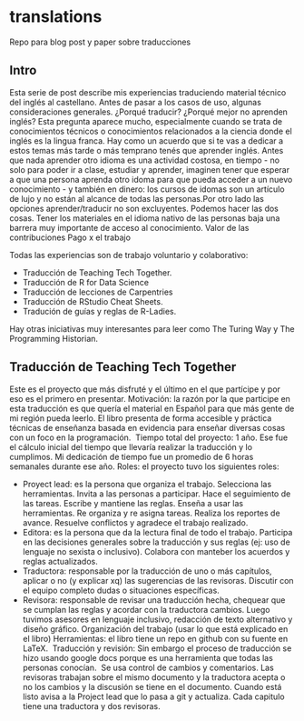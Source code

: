 # translations
Repo para blog post y paper sobre traducciones

## Intro
Esta serie de post describe mis experiencias traduciendo material técnico del inglés al castellano. Antes de pasar a los casos de uso, algunas consideraciones generales.
¿Porqué traducir? ¿Porqué mejor no aprenden inglés?
Esta pregunta aparece mucho, especialmente cuando se trata de conocimientos técnicos o conocimientos relacionados a la ciencia donde el inglés es la lingua franca. Hay como un acuerdo que si te vas a dedicar a estos temas más tarde o más temprano tenés que aprender inglés.
Antes que nada aprender otro idioma es una actividad costosa, en tiempo - no solo para poder ir a clase, estudiar y aprender, imaginen tener que esperar a que una persona aprenda otro idoma para que pueda acceder a un nuevo conocimiento - y también en dinero: los cursos de idomas son un artículo de lujo y no están al alcance de todas las personas.Por otro lado las opciones aprender/traducir no son excluyentes. Podemos hacer las dos cosas. Tener los materiales en el idioma nativo de las personas baja una barrera muy importante de acceso al conocimiento.
Valor de las contribuciones
Pago x el trabajo

Todas las experiencias son de trabajo voluntario y colaborativo:

- Traducción de Teaching Tech Together.
- Traducción de R for Data Science
- Traducción de lecciones de Carpentries
- Traducción de RStudio Cheat Sheets.
- Tradución de guías y reglas de R-Ladies.

Hay otras iniciativas muy interesantes para leer como The Turing Way y The Programming Historian.

## Traducción de Teaching Tech Together

Este es el proyecto que más disfruté y el último en el que partícipe y por eso es el primero en presentar.
Motivación: la razón por la que participe en esta traducción es que quería el material en Español para que más gente de mi región pueda leerlo. El libro presenta de forma accesible y práctica técnicas de enseñanza basada en evidencia para enseñar diversas cosas con un foco en la programación. 
Tiempo total del proyecto: 1 año. Ese fue el cálculo inicial del tiempo que llevaría realizar la traducción y lo cumplimos. Mi dedicación de tiempo fue un promedio de 6 horas semanales durante ese año.
Roles: el proyecto tuvo los siguientes roles: 
- Proyect lead: es la persona que organiza el trabajo. Selecciona las herramientas. Invita a las personas a participar. Hace el seguimiento de las tareas. Escribe y mantiene las reglas. Enseña a usar las herramientas. Re organiza y re asigna tareas. Realiza los reportes de avance. Resuelve conflictos y agradece el trabajo realizado.
- Editora: es la persona que da la lectura final de todo el trabajo. Participa en las decisiones generales sobre la traducción y sus reglas (ej: uso de lenguaje no sexista o inclusivo). Colabora con manteber los acuerdos y reglas actualizados.
- Traductora: responsable por la traducción de uno o más capítulos, aplicar o no (y explicar xq) las sugerencias de las revisoras. Discutir con el equipo completo dudas o situaciones específicas.
- Revisora: responsable de revisar una traducción hecha, chequear que se cumplan las reglas y acordar con la traductora cambios.
Luego tuvimos asesores en lenguaje inclusivo, redacción de texto alternativo y diseño gráfico.
Organización del trabajo (usar lo que está explicado en el libro)
Herramientas: el libro tiene un repo en github con su fuente en LaTeX. 
Traducción y revisión: Sin embargo el proceso de traducción se hizo usando google docs porque es una herramienta que todas las personas conocían.  Se usa control de cambios y comentarios. Las revisoras trabajan sobre el mismo documento y la traductora acepta o no los cambios y la discusión se tiene en el documento. Cuando está listo avisa a la Project lead que lo pasa a git y actualiza. Cada capitulo tiene una traductora y dos revisoras. 





